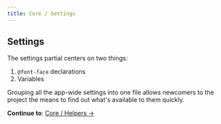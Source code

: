 ```yaml
---
title: Core / Settings
---
```


## Settings

The settings partial centers on two things:

1. `@font-face` declarations
2. Variables

Grouping all the app-wide settings into one file allows newcomers to the project the means to find out what's available to them quickly.

**Continue to**: [Core / Helpers &rarr;](/core/helpers/)
